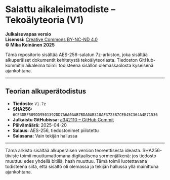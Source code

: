 # Salattu aikaleimatodiste – Tekoälyteoria (V1)

**Julkaisuvapaa versio**  
**Lisenssi:** [Creative Commons BY-NC-ND 4.0](https://creativecommons.org/licenses/by-nc-nd/4.0/deed.fi)  
**© Mika Keinänen 2025**

Tämä repositorio sisältää AES-256-salatun 7z-arkiston, joka sisältää alkuperäiset dokumentit kehitetystä tekoälyteoriasta. Tiedoston GitHub-kommitin aikaleima toimii todisteena sisällön olemassaolosta kyseisenä ajankohtana.

---

## Teorian alkuperätodistus

- **Tiedosto:** `V1.7z`  
- **SHA256:** `6CE3DBF509DD9501392DD7A6A0AAB7BDA0AB318AF372587CE045C364A4E71536`  
- **Julkaistu GitHubissa:** [a342110 – GitHub Commit](https://github.com/ajattelun-tutkija/teoria-v1/commit/a342110)  
- **Päivämäärä:** 2025-04-20  
- **Salaus:** AES-256, tiedostonimet piilotettu  
- **Salasana:** Vain tekijän hallussa

---

Tämä arkisto sisältää alkuperäisen version teoreettisesta ideasta. SHA256-tiiviste toimii muuttumattomana digitaalisena sormenjälkenä: jos tiedosto muuttuu edes yhdellä bitillä, hash muuttuu. Tämä toimii luotettavana todisteena siitä, että sisältö oli olemassa ja tekijän hallussa yllä mainittuna ajankohtana.
